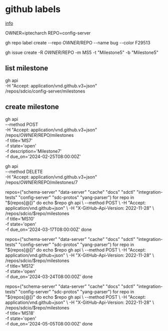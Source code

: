 # github labels

[info](https://dev.to/optnc/manage-github-milestones-from-cli-2hkh)

OWNER=iptecharch 
REPO=config-server

gh repo label create --repo $OWNER/$REPO --name bug --color F29513

gh issue create -R $OWNER/$REPO -m MS5 -t "Milestone5" -b "Milestone5"

## list milestone

gh api \
  -H "Accept: application/vnd.github.v3+json" \
  /repos/sdcio/config-server/milestones

## create milestone

gh api \
  --method POST \
  -H "Accept: application/vnd.github.v3+json" \
  /repos/$OWNER/$REPO/milestones \
  -f title='MS7' \
  -f state='open' \
  -f description='Milestone7' \
  -f due_on='2024-02-25T08:00:00Z'

gh api \
  --method DELETE \
  -H "Accept: application/vnd.github.v3+json" \
  /repos/$OWNER/$REPO/milestones/7


repos=("schema-server" "data-server" "cache" "docs" "sdctl" "integration-tests" "config-server" "sdc-protos" "yang-parser")
for repo in "${repos[@]}"
do
  echo $repo
  gh api \
      --method POST \
      -H "Accept: application/vnd.github+json" \
      -H "X-GitHub-Api-Version: 2022-11-28" \
      /repos/sdcio/$repo/milestones \
      -f title='MS10' \
      -f state='open' \
      -f due_on='2024-03-17T08:00:00Z'
done

repos=("schema-server" "data-server" "cache" "docs" "sdctl" "integration-tests" "config-server" "sdc-protos" "yang-parser")
for repo in "${repos[@]}"
do
  echo $repo
  gh api \
      --method POST \
      -H "Accept: application/vnd.github+json" \
      -H "X-GitHub-Api-Version: 2022-11-28" \
      /repos/sdcio/$repo/milestones \
      -f title='MS12' \
      -f state='open' \
      -f due_on='2024-03-24T08:00:00Z'
done

repos=("schema-server" "data-server" "cache" "docs" "sdctl" "integration-tests" "config-server" "sdc-protos" "yang-parser")
for repo in "${repos[@]}"
do
  echo $repo
  gh api \
      --method POST \
      -H "Accept: application/vnd.github+json" \
      -H "X-GitHub-Api-Version: 2022-11-28" \
      /repos/sdcio/$repo/milestones \
      -f title='MS18' \
      -f state='open' \
      -f due_on='2024-05-05T08:00:00Z'
done